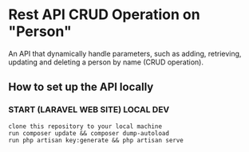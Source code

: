 # Rest API CRUD Operation on "Person"
An API that dynamically handle parameters, such as adding, retrieving, updating and deleting a person by name (CRUD operation).

## How to set up the API locally

### START (LARAVEL WEB SITE) LOCAL DEV

    clone this repository to your local machine
    run composer update && composer dump-autoload
    run php artisan key:generate && php artisan serve